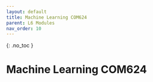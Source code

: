 ```yaml
---
layout: default
title: Machine Learning COM624
parent: L6 Modules
nav_order: 10
---
```


{: .no_toc }


# Machine Learning COM624